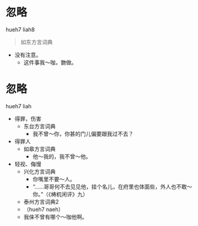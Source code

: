 # 忽略
hueh7 liah8
> 如东方言词典
- 没有注意。
  - 这件事我～咖，朆做。

# 忽略
hueh7 liah
+ 得罪，伤害
  * 东台方言词典
    - 我不曾～你，你甚的门儿偏要跟我过不去？
+ 得罪人
  * 如皋方言词典
    - 他～我的，我不曾～他。
+ 轻视、侮慢
  * 兴化方言词典
    - 你嘴里不要～人。
    - “……哥哥何不去见见他，挂个名儿，在府里也体面些，外人也不敢～你。”（《梼杌闲评》九）
  * 泰州方言词典2
  + （hueh7 naeh）
  - 我俫不曾有哪个～咖他啊。
